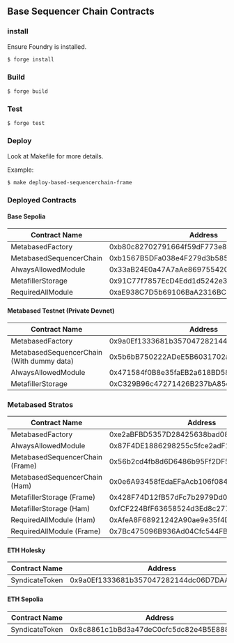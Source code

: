 ## Base Sequencer Chain Contracts

### install

Ensure Foundry is installed.

```shell
$ forge install
```

### Build

```shell
$ forge build
```

### Test

```shell
$ forge test
```

### Deploy

Look at Makefile for more details.

Example:

```shell
$ make deploy-based-sequencerchain-frame
```

### Deployed Contracts

#### Base Sepolia

| Contract Name           | Address                                    |
| ----------------------- | ------------------------------------------ |
| MetabasedFactory        | 0xb80c82702791664f59dF773e8b50dE921fC026fE |
| MetabasedSequencerChain | 0xb1567B5DFa038e4F279d3b585D4D45b8bDD2263D |
| AlwaysAllowedModule     | 0x33aB24E0a47A7aAe869755420950A6326e3CB9F3 |
| MetafillerStorage       | 0x91C77f7857EcD4Edd1d5242e38345E42Ad1212E4 |
| RequiredAllModule       | 0xaE938C7D5b69106BaA2316BC007D0f30e6239826 |

#### Metabased Testnet (Private Devnet)

| Contract Name                             | Address                                    |
| ----------------------------------------- | ------------------------------------------ |
| MetabasedFactory                          | 0x9a0Ef1333681b357047282144dc06D7DAA1f76Ba |
| MetabasedSequencerChain (With dummy data) | 0x5b6bB750222ADeE5B6031702a08D239f97F3b063 |
| AlwaysAllowedModule                       | 0x471584f0B8e35faEB2a618BD58A62316D8882d63 |
| MetafillerStorage                         | 0xC329B96c47271426B237bA85dF5504375C5cCB28 |

### Metabased Stratos

| Contract Name                   | Address                                    |
| ------------------------------- | ------------------------------------------ |
| MetabasedFactory                | 0xe2aBFBD5357D28425638bad0849f57ea87417D1b |
| AlwaysAllowedModule             | 0x87F4DE1886298255c5fce2adF15977fE44F48f68 |
| MetabasedSequencerChain (Frame) | 0x56b2cd4fb8d6D6486b95Ff2DF5cDC30FE526FFaf |
| MetabasedSequencerChain (Ham)   | 0x0e6A93458fEdaEFaAcb106f08441058c8E0b2b0F |
| MetafillerStorage (Frame)       | 0x428F74D12fB57dFc7b2979Dd0679813daB023406 |
| MetafillerStorage (Ham)         | 0xfCF224BfF63658524d3Ed8c277c20e06488B59A8 |
| RequiredAllModule (Ham)         | 0xAfeA8F68921242A90ae9e35f4DDF0d3769dE3150 |
| RequiredAllModule (Frame)       | 0x7Bc475096B936Ad04Cfc544FB56aC54B3661beE6 |

#### ETH Holesky

| Contract Name | Address                                    |
| ------------- | ------------------------------------------ |
| SyndicateToken   | 0x9a0Ef1333681b357047282144dc06D7DAA1f76Ba |

#### ETH Sepolia

| Contract Name | Address                                    |
| ------------- | ------------------------------------------ |
| SyndicateToken   | 0x8c8861c1bBd3a47deC0cfc5dc82e4B5E88810BfE |
